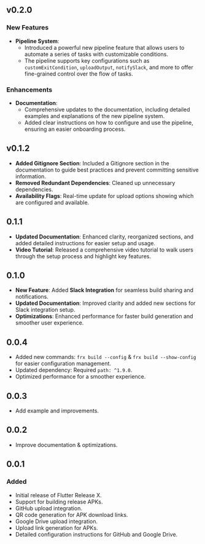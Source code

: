 ## v0.2.0

### New Features

- **Pipeline System**:
  - Introduced a powerful new pipeline feature that allows users to automate a series of tasks with customizable conditions.
  - The pipeline supports key configurations such as `customExitCondition`, `uploadOutput`, `notifySlack`, and more to offer fine-grained control over the flow of tasks.

### Enhancements

- **Documentation**:
  - Comprehensive updates to the documentation, including detailed examples and explanations of the new pipeline system.
  - Added clear instructions on how to configure and use the pipeline, ensuring an easier onboarding process.

## v0.1.2

- **Added Gitignore Section**: Included a Gitignore section in the documentation to guide best practices and prevent committing sensitive information.
- **Removed Redundant Dependencies**: Cleaned up unnecessary dependencies.
- **Availability Flags**: Real-time update for upload options showing which are configured and available.

## 0.1.1

- **Updated Documentation**: Enhanced clarity, reorganized sections, and added detailed instructions for easier setup and usage.
- **Video Tutorial**: Released a comprehensive video tutorial to walk users through the setup process and highlight key features.

## 0.1.0

- **New Feature**: Added **Slack Integration** for seamless build sharing and notifications.
- **Updated Documentation**: Improved clarity and added new sections for Slack integration setup.
- **Optimizations**: Enhanced performance for faster build generation and smoother user experience.

## 0.0.4

- Added new commands: `frx build --config` & `frx build --show-config` for easier configuration management.
- Updated dependency: Required `path: ^1.9.0`.
- Optimized performance for a smoother experience.

## 0.0.3

- Add example and improvements.

## 0.0.2

- Improve documentation & optimizations.

## 0.0.1

### Added

- Initial release of Flutter Release X.
- Support for building release APKs.
- GitHub upload integration.
- QR code generation for APK download links.
- Google Drive upload integration.
- Upload link generation for APKs.
- Detailed configuration instructions for GitHub and Google Drive.
